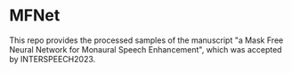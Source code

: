 # MFNet
 This repo provides the processed samples of the manuscript "a Mask Free Neural Network for Monaural Speech Enhancement", which was accepted by INTERSPEECH2023.
